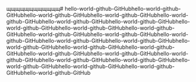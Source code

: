 щщщщщщщщщщщщ# hello-world-github-GitHubhello-world-github-GitHubhello-world-github-GitHubhello-world-github-GitHubhello-world-github-GitHubhello-world-github-GitHubhello-world-github-GitHubhello-world-github-GitHubhello-world-github-GitHubhello-world-github-GitHubhello-world-github-GitHubhello-world-github-GitHubhello-world-github-GitHubhello-world-github-GitHubhello-world-github-GitHubhello-world-github-GitHubhello-world-github-GitHubhello-world-github-GitHubhello-world-github-GitHubhello-world-github-GitHubhello-world-github-GitHubhello-world-github-GitHubhello-world-github-GitHubhello-world-github-GitHubhello-world-github-GitHubhello-world-github-GitHubhello-world-github-GitHub
